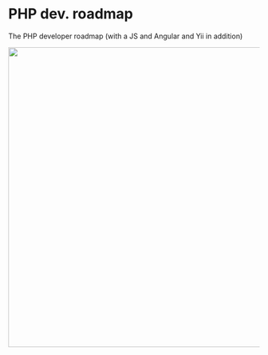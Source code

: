 # PHP dev. roadmap
The PHP developer roadmap (with a JS and Angular and Yii in addition)


<p align="center"> 
<img src="https://i.ibb.co/WGL20ZX/st-small-507x507-pad-600x600-f8f8f8.jpg" width="600">
</p>
